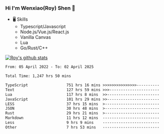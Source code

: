 ### Hi I'm Wenxiao(Roy) Shen 👋
- 🖥 Skills
  - Typescript/Javascript
  - Node.js/Vue.js/React.js
  - Vanilla Canvas
  - Lua
  - Go/Rust/C++

[![Roy's github stats](https://github-readme-stats.vercel.app/api?username=RoyShen12&show_icons=true&theme=radical&hide=prs,contribs)](https://github.com/anuraghazra/github-readme-stats)
<!--START_SECTION:waka-->

```txt
From: 05 April 2022 - To: 02 April 2025

Total Time: 1,247 hrs 50 mins

TypeScript                 751 hrs 16 mins >>>>>>>>>>>>>>>----------   59.83 %
Text                       127 hrs 59 mins >>>----------------------   10.19 %
Lua                        117 hrs 8 mins  >>-----------------------   09.33 %
JavaScript                 101 hrs 29 mins >>-----------------------   08.08 %
LESS                       37 hrs 15 mins  >------------------------   02.97 %
JSON                       30 hrs 48 mins  >------------------------   02.45 %
Rust                       29 hrs 21 mins  >------------------------   02.34 %
Markdown                   11 hrs 12 mins  -------------------------   00.89 %
Less                       9 hrs 9 mins    -------------------------   00.73 %
Other                      7 hrs 53 mins   -------------------------   00.63 %
```

<!--END_SECTION:waka-->
